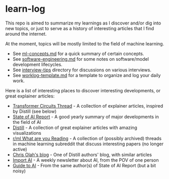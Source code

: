 # learn-log

This repo is aimed to summarize my learnings as I discover and/or dig into new topics, or just to serve as a history of interesting articles that I find around the internet.

At the moment, topics will be mostly limited to the field of machine learning.

- See [ml-concepts.md](./ml-concepts.md) for a quick summary of certain concepts.
- See [software-engineering.md](./software-engineering.md) for some notes on software/model development lifecycles.
- See [interview-tips](./interview-tips) directory for discussions on various interviews.
- See [worklog-template.md](./worklog-template.md) for a template to organize and log your daily work.

Here is a list of interesting places to discover interesting developments, or great explainer articles:
- [Transformer Circuits Thread](https://transformer-circuits.pub/) - A collection of explainer articles, inspired by Distill (see below)
- [State of AI Report](https://www.stateof.ai/) - A good yearly summary of major developments in the field of AI
- [Distill](https://distill.pub/) - A collection of great explainer articles with amazing visualizations
- [r/ml What are you Reading](https://www.reddit.com/r/MachineLearning/comments/vg5kjd/d_machine_learning_wayr_what_are_you_reading_week/) - A collection of (possibly archived) threads in machine learning subreddit that discuss interesting papers (no longer active)
- [Chris Olah's blog](http://colah.github.io/) - One of Distill authors' blog, with similar articles
- [Import AI](https://jack-clark.net/) - A weekly newsletter about AI, from the POV of one person
- [Guide to AI](https://nathanbenaich.substack.com/) - From the same author(s) of State of AI Report (but a bit noisy)
